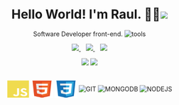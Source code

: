 <h1 align='center'>
  Hello World! I'm Raul. 👨‍💻<img src="https://media.giphy.com/media/hvRJCLFzcasrR4ia7z/giphy.gif" width="28">
</h1>
<p align='center'>
  Software Developer front-end.    <img  width="18" alt="tools" src="https://camo.githubusercontent.com/beb64ff21c883e318e4f5db5231c2ba4175705bea1c9249e82a41ab375db4f75/68747470733a2f2f6d65646961322e67697068792e636f6d2f6d656469612f51737347456d706b79454f684243623765312f67697068792e6769663f6369643d656366303565343761306e336769316266716e74716d6f62386739616964316f796a327772336473336d67373030626c267269643d67697068792e676966"/>
</p> 
<p align='center'>
  
  <a href="https://www.linkedin.com/in/rauldomingues/">
    <img src="https://img.shields.io/badge/linkedin-%230077B5.svg?&style=for-the-badge&logo=linkedin&logoColor=white" />
  </a>&nbsp;&nbsp;
  <a href="https://www.instagram.com/raulhdomingues/">
    <img src="https://img.shields.io/badge/instagram-%23E4405F.svg?&style=for-the-badge&logo=instagram&logoColor=white" />        
  </a>&nbsp;&nbsp;
  <a href = "mailto:raulhd2011@gmail.com"><img src="https://img.shields.io/badge/Gmail-D14836?style=for-the-badge&logo=gmail&logoColor=white"></a>
  
</p>
<p align='center'>
  <a href="#"><img src="https://github-readme-stats.vercel.app/api?username=raulhdomingues&show_icons=true&count_private=true&theme=dark" width="350"></a>
  <img height="146em" src="https://github-readme-stats.vercel.app/api/top-langs/?username=raulhdomingues&layout=compact&langs_count=7&theme=react"/>
</p>
<div style="display: inline_block" align="center"><br>
 <img align="center" alt="JS" height="40" width="50" src="https://raw.githubusercontent.com/devicons/devicon/master/icons/javascript/javascript-plain.svg">
 <img align="center" alt="HTML" height="40" width="50" src="https://raw.githubusercontent.com/devicons/devicon/master/icons/html5/html5-original.svg">
 <img align="center" alt="CSS" height="40" width="50" src="https://raw.githubusercontent.com/devicons/devicon/master/icons/css3/css3-original.svg">
<img align="center" alt="GIT" height="40" width="50" src="https://raw.githubusercontent.com/jmnote/z-icons/master/svg/git.svg"> 
<img align="center" alt="MONGODB" height="40" width="50" src="https://cdn.jsdelivr.net/gh/devicons/devicon/icons/mongodb/mongodb-original-wordmark.svg" />
<img align="center" alt="NODEJS" height="40" width="50" src="https://cdn.jsdelivr.net/gh/devicons/devicon/icons/nodejs/nodejs-original.svg" />
          
</div>








